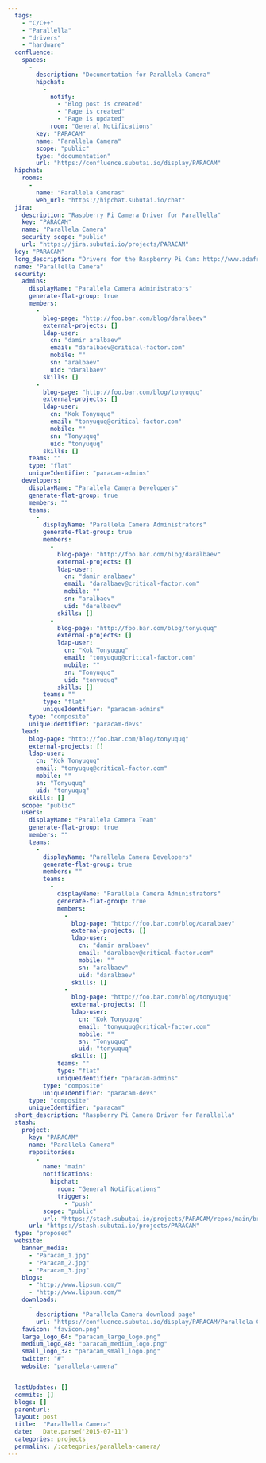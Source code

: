 ```yaml
---
  tags: 
    - "C/C++"
    - "Parallella"
    - "drivers"
    - "hardware"
  confluence: 
    spaces: 
      - 
        description: "Documentation for Parallela Camera"
        hipchat: 
          - 
            notify: 
              - "Blog post is created"
              - "Page is created"
              - "Page is updated"
            room: "General Notifications"
        key: "PARACAM"
        name: "Parallela Camera"
        scope: "public"
        type: "documentation"
        url: "https://confluence.subutai.io/display/PARACAM"
  hipchat: 
    rooms: 
      - 
        name: "Parallela Cameras"
        web_url: "https://hipchat.subutai.io/chat"
  jira: 
    description: "Raspberry Pi Camera Driver for Parallella"
    key: "PARACAM"
    name: "Parallela Camera"
    security scope: "public"
    url: "https://jira.subutai.io/projects/PARACAM"
  key: "PARACAM"
  long_description: "Drivers for the Raspberry Pi Cam: http://www.adafruit.com/products/1367"
  name: "Parallella Camera"
  security: 
    admins: 
      displayName: "Parallela Camera Administrators"
      generate-flat-group: true
      members: 
        - 
          blog-page: "http://foo.bar.com/blog/daralbaev"
          external-projects: []
          ldap-user: 
            cn: "damir aralbaev"
            email: "daralbaev@critical-factor.com"
            mobile: ""
            sn: "aralbaev"
            uid: "daralbaev"
          skills: []
        - 
          blog-page: "http://foo.bar.com/blog/tonyuquq"
          external-projects: []
          ldap-user: 
            cn: "Kok Tonyuquq"
            email: "tonyuquq@critical-factor.com"
            mobile: ""
            sn: "Tonyuquq"
            uid: "tonyuquq"
          skills: []
      teams: ""
      type: "flat"
      uniqueIdentifier: "paracam-admins"
    developers: 
      displayName: "Parallela Camera Developers"
      generate-flat-group: true
      members: ""
      teams: 
        - 
          displayName: "Parallela Camera Administrators"
          generate-flat-group: true
          members: 
            - 
              blog-page: "http://foo.bar.com/blog/daralbaev"
              external-projects: []
              ldap-user: 
                cn: "damir aralbaev"
                email: "daralbaev@critical-factor.com"
                mobile: ""
                sn: "aralbaev"
                uid: "daralbaev"
              skills: []
            - 
              blog-page: "http://foo.bar.com/blog/tonyuquq"
              external-projects: []
              ldap-user: 
                cn: "Kok Tonyuquq"
                email: "tonyuquq@critical-factor.com"
                mobile: ""
                sn: "Tonyuquq"
                uid: "tonyuquq"
              skills: []
          teams: ""
          type: "flat"
          uniqueIdentifier: "paracam-admins"
      type: "composite"
      uniqueIdentifier: "paracam-devs"
    lead: 
      blog-page: "http://foo.bar.com/blog/tonyuquq"
      external-projects: []
      ldap-user: 
        cn: "Kok Tonyuquq"
        email: "tonyuquq@critical-factor.com"
        mobile: ""
        sn: "Tonyuquq"
        uid: "tonyuquq"
      skills: []
    scope: "public"
    users: 
      displayName: "Parallela Camera Team"
      generate-flat-group: true
      members: ""
      teams: 
        - 
          displayName: "Parallela Camera Developers"
          generate-flat-group: true
          members: ""
          teams: 
            - 
              displayName: "Parallela Camera Administrators"
              generate-flat-group: true
              members: 
                - 
                  blog-page: "http://foo.bar.com/blog/daralbaev"
                  external-projects: []
                  ldap-user: 
                    cn: "damir aralbaev"
                    email: "daralbaev@critical-factor.com"
                    mobile: ""
                    sn: "aralbaev"
                    uid: "daralbaev"
                  skills: []
                - 
                  blog-page: "http://foo.bar.com/blog/tonyuquq"
                  external-projects: []
                  ldap-user: 
                    cn: "Kok Tonyuquq"
                    email: "tonyuquq@critical-factor.com"
                    mobile: ""
                    sn: "Tonyuquq"
                    uid: "tonyuquq"
                  skills: []
              teams: ""
              type: "flat"
              uniqueIdentifier: "paracam-admins"
          type: "composite"
          uniqueIdentifier: "paracam-devs"
      type: "composite"
      uniqueIdentifier: "paracam"
  short_description: "Raspberry Pi Camera Driver for Parallella"
  stash: 
    project: 
      key: "PARACAM"
      name: "Parallela Camera"
      repositories: 
        - 
          name: "main"
          notifications: 
            hipchat: 
              room: "General Notifications"
              triggers: 
                - "push"
          scope: "public"
          url: "https://stash.subutai.io/projects/PARACAM/repos/main/browse"
      url: "https://stash.subutai.io/projects/PARACAM"
  type: "proposed"
  website: 
    banner_media: 
      - "Paracam_1.jpg"
      - "Paracam_2.jpg"
      - "Paracam_3.jpg"
    blogs: 
      - "http://www.lipsum.com/"
      - "http://www.lipsum.com/"
    downloads: 
      - 
        description: "Parallela Camera download page"
        url: "https://confluence.subutai.io/display/PARACAM/Parallela Camera"
    favicon: "favicon.png"
    large_logo_64: "paracam_large_logo.png"
    medium_logo_48: "paracam_medium_logo.png"
    small_logo_32: "paracam_small_logo.png"
    twitter: "#"
    website: "parallela-camera"


  lastUpdates: []
  commits: []
  blogs: []
  parenturl: 
  layout: post
  title:  "Parallella Camera"
  date:   Date.parse('2015-07-11')
  categories: projects
  permalink: /:categories/parallela-camera/
---
```

